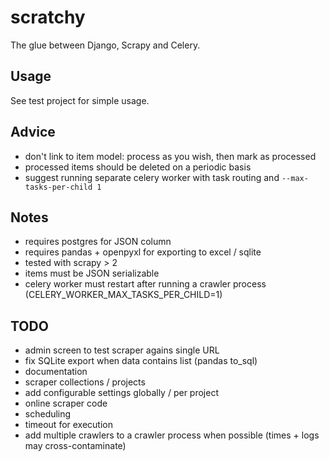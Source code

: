 # scratchy

The glue between Django, Scrapy and Celery.

## Usage

See test project for simple usage.

## Advice

- don't link to item model: process as you wish, then mark as processed
- processed items should be deleted on a periodic basis
- suggest running separate celery worker with task routing and `--max-tasks-per-child 1`

## Notes

- requires postgres for JSON column
- requires pandas + openpyxl for exporting to excel / sqlite
- tested with scrapy > 2
- items must be JSON serializable
- celery worker must restart after running a crawler process (CELERY_WORKER_MAX_TASKS_PER_CHILD=1)

## TODO

- admin screen to test scraper agains single URL
- fix SQLite export when data contains list (pandas to_sql)
- documentation
- scraper collections / projects
- add configurable settings globally / per project
- online scraper code
- scheduling
- timeout for execution
- add multiple crawlers to a crawler process when possible (times + logs may cross-contaminate)
